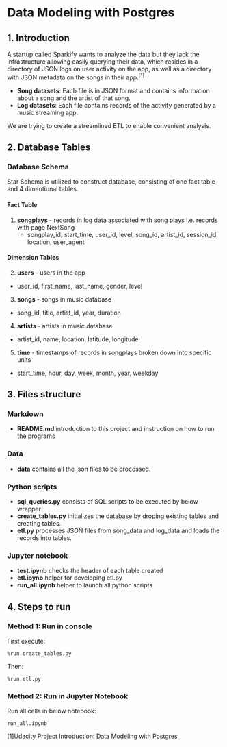 # Data Modeling with Postgres

## 1. Introduction
A startup called Sparkify wants to analyze the data but they lack the infrastructure allowing easily querying their data, which resides in a directory of JSON logs on user activity on the app, as well as a directory with JSON metadata on the songs in their app.<sup>[1]</sup>

- **Song datasets**: Each file is in JSON format and contains information about a song and the artist of that song.
- **Log datasets**: Each file contains records of the activity generated by a music streaming app.

We are trying to create a streamlined ETL to enable convenient analysis.
## 2. Database Tables
### Database Schema
Star Schema is utilized to construct database, consisting of one fact table and 4 dimentional tables.


#### Fact Table
1. **songplays** - records in log data associated with song plays i.e. records with page NextSong
    - songplay_id, start_time, user_id, level, song_id, artist_id, session_id, location, user_agent

#### Dimension Tables
2. **users** - users in the app
- user_id, first_name, last_name, gender, level

3. **songs** - songs in music database
- song_id, title, artist_id, year, duration

4. **artists** - artists in music database
- artist_id, name, location, latitude, longitude

5. **time** - timestamps of records in songplays broken down into specific units
- start_time, hour, day, week, month, year, weekday


## 3. Files structure
### Markdown
- **README.md** introduction to this project and instruction on how to run the programs

### Data
- **data** contains all the json files to be processed.

### Python scripts
- **sql_queries.py** consists of SQL scripts to be executed by below wrapper
- **create_tables.py** initializes the database by droping existing tables and creating tables.
- **etl.py** processes JSON files from song_data and log_data and loads the records into tables. 

### Jupyter notebook
- **test.ipynb** checks the header of each table created
- **etl.ipynb** helper for developing etl.py
- **run_all.ipynb** helper to launch all python scripts

## 4. Steps to run

### Method 1: Run in console
First execute:
 ```
%run create_tables.py
```
Then:
 ```
%run etl.py
```
### Method 2: Run in Jupyter Notebook
Run all cells in below notebook:
```
run_all.ipynb
```


[1]Udacity Project Introduction: Data Modeling with Postgres

